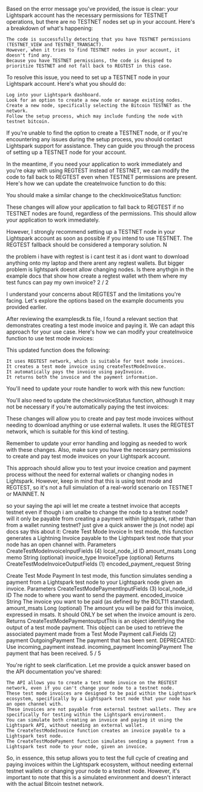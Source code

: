 Based on the error message you've provided, the issue is clear: your Lightspark account has the necessary permissions for TESTNET operations, but there are no TESTNET nodes set up in your account. Here's a breakdown of what's happening:

    The code is successfully detecting that you have TESTNET permissions (TESTNET_VIEW and TESTNET_TRANSACT).
    However, when it tries to find TESTNET nodes in your account, it doesn't find any.
    Because you have TESTNET permissions, the code is designed to prioritize TESTNET and not fall back to REGTEST in this case.

To resolve this issue, you need to set up a TESTNET node in your Lightspark account. Here's what you should do:

    Log into your Lightspark dashboard.
    Look for an option to create a new node or manage existing nodes.
    Create a new node, specifically selecting the Bitcoin TESTNET as the network.
    Follow the setup process, which may include funding the node with testnet bitcoin.

If you're unable to find the option to create a TESTNET node, or if you're encountering any issues during the setup process, you should contact Lightspark support for assistance. They can guide you through the process of setting up a TESTNET node for your account.

In the meantime, if you need your application to work immediately and you're okay with using REGTEST instead of TESTNET, we can modify the code to fall back to REGTEST even when TESTNET permissions are present. Here's how we can update the createInvoice function to do this:

You should make a similar change to the checkInvoiceStatus function:

These changes will allow your application to fall back to REGTEST if no TESTNET nodes are found, regardless of the permissions. This should allow your application to work immediately.

However, I strongly recommend setting up a TESTNET node in your Lightspark account as soon as possible if you intend to use TESTNET. The REGTEST fallback should be considered a temporary solution.
N

the problem i have with regtest is i cant test it as i dont want to download anything onto my laptop and there arent any regtest wallets. But bigger problem is lightspark doesnt allow changing nodes.
Is there anythgin in the example docs that show how create a regtest wallet wth them where my test funcs can pay my own invoice?
2 / 2

I understand your concerns about REGTEST and the limitations you're facing. Let's explore the options based on the example documents you provided earlier.

After reviewing the examplesdk.ts file, I found a relevant section that demonstrates creating a test mode invoice and paying it. We can adapt this approach for your use case. Here's how we can modify your createInvoice function to use test mode invoices:

This updated function does the following:

    It uses REGTEST network, which is suitable for test mode invoices.
    It creates a test mode invoice using createTestModeInvoice.
    It automatically pays the invoice using payInvoice.
    It returns both the invoice and the payment information.

You'll need to update your route handler to work with this new function:

You'll also need to update the checkInvoiceStatus function, although it may not be necessary if you're automatically paying the test invoices:

These changes will allow you to create and pay test mode invoices without needing to download anything or use external wallets. It uses the REGTEST network, which is suitable for this kind of testing.

Remember to update your error handling and logging as needed to work with these changes. Also, make sure you have the necessary permissions to create and pay test mode invoices on your Lightspark account.

This approach should allow you to test your invoice creation and payment process without the need for external wallets or changing nodes in Lightspark. However, keep in mind that this is using test mode and REGTEST, so it's not a full simulation of a real-world scenario on TESTNET or MAINNET.
N

so your saying the api will let me create a testnet invoice that accepts testnet even if though i am unalbe to change the node to a testnet node?
will it only be payable from creating a payment within lightspark, rather than from a wallet running testnet? just give a quick answer
the js (not node) api docs say this about it:
Create Test Mode Invoice
In test mode, this function generates a Lightning Invoice payable to the Lightspark test node that your node has an open channel with.
Parameters
CreateTestModeInvoiceInputFields (4)
local_node_id
ID
amount_msats
Long
memo
String (optional)
invoice_type
InvoiceType (optional)
Returns
CreateTestModeInvoiceOutputFields (1)
encoded_payment_request
String

Create Test Mode Payment
In test mode, this function simulates sending a payment from a Lightspark test node to your Lightspark node given an invoice.
Parameters
CreateTestModePaymentInputFields (3)
local_node_id
ID
The node to where you want to send the payment.
encoded_invoice
String
The invoice you want to be paid (as defined by the BOLT11 standard).
amount_msats
Long (optional)
The amount you will be paid for this invoice, expressed in msats. It should ONLY be set when the invoice amount is zero.
Returns
CreateTestModePaymentoutputThis is an object identifying the output of a test mode payment. This object can be used to retrieve the associated payment made from a Test Mode Payment call.Fields (2)
payment
OutgoingPayment
The payment that has been sent.
DEPRECATED: Use incoming_payment instead.
incoming_payment
IncomingPayment
The payment that has been received.
5 / 5

You're right to seek clarification. Let me provide a quick answer based on the API documentation you've shared:

    The API allows you to create a test mode invoice on the REGTEST network, even if you can't change your node to a testnet node.
    These test mode invoices are designed to be paid within the Lightspark ecosystem, specifically by a Lightspark test node that your node has an open channel with.
    These invoices are not payable from external testnet wallets. They are specifically for testing within the Lightspark environment.
    You can simulate both creating an invoice and paying it using the Lightspark API, without needing an external wallet.
    The CreateTestModeInvoice function creates an invoice payable to a Lightspark test node.
    The CreateTestModePayment function simulates sending a payment from a Lightspark test node to your node, given an invoice.

So, in essence, this setup allows you to test the full cycle of creating and paying invoices within the Lightspark ecosystem, without needing external testnet wallets or changing your node to a testnet node. However, it's important to note that this is a simulated environment and doesn't interact with the actual Bitcoin testnet network.